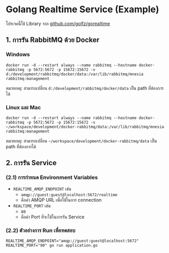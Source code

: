 # Golang Realtime Service (Example)

โปรเจคนี้ใช้ Library จาก [github.com/golfz/gorealtime](https://github.com/golfz/gorealtime)

## 1. การรัน RabbitMQ ด้วย Docker

### Windows

```shell
docker run -d --restart always --name rabbitmq --hostname docker-rabbitmq -p 5672:5672 -p 15672:15672 -v d:/development/rabbitmq/docker/data:/var/lib/rabbitmq/mnesia rabbitmq:management
```

หมายเหตุ: สามารถเปลี่ยน `d:/development/rabbitmq/docker/data` เป็น path ที่ต้องการได้

### Linux และ Mac

```shell
docker run -d --restart always --name rabbitmq --hostname docker-rabbitmq -p 5672:5672 -p 15672:15672 -v ~/workspace/development/docker-rabbitmq/data:/var/lib/rabbitmq/mnesia rabbitmq:management
```

หมายเหตุ: สามารถเปลี่ยน `~/workspace/development/docker-rabbitmq/data` เป็น path ที่ต้องการได้

## 2. การรัน Service

### (2.1) การกำหนด Environment Variables

- `REALTIME_AMQP_ENDPOINT` เช่น
    - `amqp://guest:guest@localhost:5672/realtime`
    - คือค่า AMQP URL เพื่อใช้ในการ connection
- `REALTIME_PORT` เช่น
    - `80`
    - คือค่า Port ที่จะใช้ในการรัน Service

### (2.2) ตัวอย่างการ Run เพื่อทดสอบ

```shell
REALTIME_AMQP_ENDPOINT="amqp://guest:guest@localhost:5672" REALTIME_PORT="80" go run application.go
```